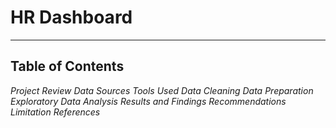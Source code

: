 # **HR Dashboard**
---

## Table of Contents
*Project Review*
*Data Sources*
*Tools Used*
*Data Cleaning*
*Data Preparation*
*Exploratory Data Analysis*
*Results and Findings*
*Recommendations*
*Limitation*
*References*
